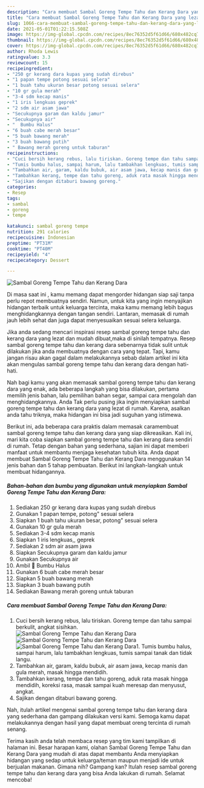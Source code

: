 ```yaml
---
description: "Cara membuat Sambal Goreng Tempe Tahu dan Kerang Dara yang lezat dan Mudah Dibuat"
title: "Cara membuat Sambal Goreng Tempe Tahu dan Kerang Dara yang lezat dan Mudah Dibuat"
slug: 1066-cara-membuat-sambal-goreng-tempe-tahu-dan-kerang-dara-yang-lezat-dan-mudah-dibuat
date: 2021-05-01T01:22:15.508Z
image: https://img-global.cpcdn.com/recipes/8ec76352d5f61d66/680x482cq70/sambal-goreng-tempe-tahu-dan-kerang-dara-foto-resep-utama.jpg
thumbnail: https://img-global.cpcdn.com/recipes/8ec76352d5f61d66/680x482cq70/sambal-goreng-tempe-tahu-dan-kerang-dara-foto-resep-utama.jpg
cover: https://img-global.cpcdn.com/recipes/8ec76352d5f61d66/680x482cq70/sambal-goreng-tempe-tahu-dan-kerang-dara-foto-resep-utama.jpg
author: Rhoda Lewis
ratingvalue: 3.3
reviewcount: 15
recipeingredient:
- "250 gr kerang dara kupas yang sudah direbus"
- "1 papan tempe potong sesuai selera"
- "1 buah tahu ukuran besar potong sesuai selera"
- "10 gr gula merah"
- "3-4 sdm kecap manis"
- "1 iris lengkuas geprek"
- "2 sdm air asam jawa"
- "Secukupnya garam dan kaldu jamur"
- "Secukupnya air"
- "  Bumbu Halus"
- "6 buah cabe merah besar"
- "5 buah bawang merah"
- "3 buah bawang putih"
- " Bawang merah goreng untuk taburan"
recipeinstructions:
- "Cuci bersih kerang rebus, lalu tiriskan. Goreng tempe dan tahu sampai berkulit, angkat sisihkan."
- "Tumis bumbu halus, sampai harum, lalu tambakhan lengkuas, tumis sampai tanak dan tidak langu."
- "Tambahkan air, garam, kaldu bubuk, air asam jawa, kecap manis dan gula merah, masak hingga mendidih."
- "Tambahkan kerang, tempe dan tahu goreng, aduk rata masak hingga mendidih, koreksi rasa, masak sampai kuah meresap dan menyusut, angkat."
- "Sajikan dengan ditaburi bawang goreng."
categories:
- Resep
tags:
- sambal
- goreng
- tempe

katakunci: sambal goreng tempe 
nutrition: 291 calories
recipecuisine: Indonesian
preptime: "PT31M"
cooktime: "PT40M"
recipeyield: "4"
recipecategory: Dessert

---
```



![Sambal Goreng Tempe Tahu dan Kerang Dara](https://img-global.cpcdn.com/recipes/8ec76352d5f61d66/680x482cq70/sambal-goreng-tempe-tahu-dan-kerang-dara-foto-resep-utama.jpg)

Di masa  saat ini , kamu memang dapat mengorder hidangan siap saji tanpa perlu repot membuatnya sendiri. Namun, untuk kita yang ingin menyajikan hidangan terbaik untuk keluarga tercinta, maka kamu memang lebih bagus menghidangkannya dengan tangan sendiri. Lantaran, memasak di rumah jauh lebih sehat dan juga dapat menyesuaikan sesuai selera keluarga.

Jika anda sedang mencari inspirasi resep sambal goreng tempe tahu dan kerang dara yang lezat dan mudah dibuat,maka di sinilah tempatnya. Resep sambal goreng tempe tahu dan kerang dara  sebenarnya tidak sulit untuk dilakukan jika anda membuatnya dengan cara yang tepat. Tapi, kamu jangan risau akan gagal dalam melakukannya 
sebab dalam artikel ini kita akan mengulas sambal goreng tempe tahu dan kerang dara dengan hati-hati.  



Nah bagi kamu yang akan memasak sambal goreng tempe tahu dan kerang dara yang enak, ada beberapa langkah yang bisa dilakukan, pertama memilih jenis bahan, lalu pemilihan bahan segar, sampai cara mengolah dan menghidangkannya. Anda Tak perlu pusing jika ingin menyiapkan sambal goreng tempe tahu dan kerang dara yang lezat di rumah. Karena, asalkan anda  tahu triknya, maka hidangan ini bisa jadi suguhan yang istimewa.

Berikut ini, ada beberapa cara praktis  dalam memasak caramembuat sambal goreng tempe tahu dan kerang dara yang siap dikreasikan. Kali ini, mari kita coba siapkan sambal goreng tempe tahu dan kerang dara sendiri di rumah. Tetap dengan bahan yang sederhana, sajian ini dapat memberi manfaat untuk membantu menjaga kesehatan tubuh kita. Anda dapat membuat Sambal Goreng Tempe Tahu dan Kerang Dara menggunakan 14 jenis bahan dan 5 tahap pembuatan. Berikut ini langkah-langkah untuk membuat hidangannya.

<!--inarticleads1-->

##### Bahan-bahan dan bumbu yang digunakan untuk menyiapkan Sambal Goreng Tempe Tahu dan Kerang Dara:

1. Sediakan 250 gr kerang dara kupas yang sudah direbus
1. Gunakan 1 papan tempe, potong&#34; sesuai selera
1. Siapkan 1 buah tahu ukuran besar, potong&#34; sesuai selera
1. Gunakan 10 gr gula merah
1. Sediakan 3-4 sdm kecap manis
1. Siapkan 1 iris lengkuas,, geprek
1. Sediakan 2 sdm air asam jawa
1. Siapkan Secukupnya garam dan kaldu jamur
1. Gunakan Secukupnya air
1. Ambil  🧄 Bumbu Halus
1. Gunakan 6 buah cabe merah besar
1. Siapkan 5 buah bawang merah
1. Siapkan 3 buah bawang putih
1. Sediakan  Bawang merah goreng untuk taburan




<!--inarticleads2-->

##### Cara membuat Sambal Goreng Tempe Tahu dan Kerang Dara:

1. Cuci bersih kerang rebus, lalu tiriskan. Goreng tempe dan tahu sampai berkulit, angkat sisihkan.
<img src="https://img-global.cpcdn.com/steps/a5e72a0477d02615/160x128cq70/sambal-goreng-tempe-tahu-dan-kerang-dara-langkah-memasak-1-foto.jpg" alt="Sambal Goreng Tempe Tahu dan Kerang Dara"><img src="https://img-global.cpcdn.com/steps/0e3d7af3446d0b49/160x128cq70/sambal-goreng-tempe-tahu-dan-kerang-dara-langkah-memasak-1-foto.jpg" alt="Sambal Goreng Tempe Tahu dan Kerang Dara"><img src="https://img-global.cpcdn.com/steps/7f8d6bc052b90a3d/160x128cq70/sambal-goreng-tempe-tahu-dan-kerang-dara-langkah-memasak-1-foto.jpg" alt="Sambal Goreng Tempe Tahu dan Kerang Dara">1. Tumis bumbu halus, sampai harum, lalu tambakhan lengkuas, tumis sampai tanak dan tidak langu.
1. Tambahkan air, garam, kaldu bubuk, air asam jawa, kecap manis dan gula merah, masak hingga mendidih.
1. Tambahkan kerang, tempe dan tahu goreng, aduk rata masak hingga mendidih, koreksi rasa, masak sampai kuah meresap dan menyusut, angkat.
1. Sajikan dengan ditaburi bawang goreng.




Nah, itulah artikel mengenai  sambal goreng tempe tahu dan kerang dara  yang sederhana dan gampang dilakukan versi kami. Semoga kamu dapat melakukannya dengan hasil yang dapat membuat oreng tercinta di rumah senang. 

Terima kasih anda telah membaca resep yang tim kami tampilkan di halaman ini. Besar harapan kami, olahan  Sambal Goreng Tempe Tahu dan Kerang Dara yang mudah di atas dapat membantu Anda menyiapkan hidangan yang sedap untuk keluarga/teman maupun menjadi ide untuk berjualan makanan. Gimana nih? Gampang kan? Itulah resep sambal goreng tempe tahu dan kerang dara yang bisa Anda lakukan di rumah. Selamat mencoba!

